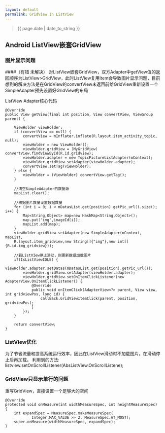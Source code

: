 ```yaml
---
layout: default
permalink: GridView In ListView
---
```


> {{ page.date | date_to_string }}

## Android ListView嵌套GridView

### 图片显示问题

####（有错 未解决）
对ListView嵌套GridView，双方Adapter中getView值的返回顺序为ListView>GridView，此时ListView复用Item会导致图片显示问题，目前想到的解决方法是在GridView的convertView未返回前给GridView重新设置一个SimpleAdapter预先设置好GridView的布局

ListView Adapter核心代码

	@Override
    public View getView(final int position, View convertView, ViewGroup parent) {

        ViewHolder viewHolder;
        if (convertView == null) {
            convertView = mInflater.inflate(R.layout.item_activity_topic, null);
            viewHolder = new ViewHolder();        
            viewHolder.gridView = (MyGridView) convertView.findViewById(R.id.gridview);
            viewHolder.adapter = new TopicPictureListAdapter(mContext);
            viewHolder.gridView.setAdapter(viewHolder.adapter);
            convertView.setTag(viewHolder);
        } else {
            viewHolder = (ViewHolder) convertView.getTag();
        }

	    //清空SimpleAdapter的数据源
        mapList.clear();

	    //根据图片数量设置数据数量
        for (int i = 0; i < mDatasList.get(position).getPic_url().size(); i++) {
            Map<String,Object> map=new HashMap<String,Object>();
            map.put("img",imageId[i]);
            mapList.add(map);
        }
        viewHolder.gridView.setAdapter(new SimpleAdapter(mContext, mapList,
		R.layout.item_gridview,new String[]{"img"},new int[]{R.id.img_gridview}));

        //若ListVIew停止滑动，则更新数据加载图片
        if(IsListViewIDLE) {
            viewHolder.adapter.setDatas(mDatasList.get(position).getPic_url());
            viewHolder.gridView.setAdapter(viewHolder.adapter);
            viewHolder.gridView.setOnItemClickListener(new AdapterView.OnItemClickListener() {
                @Override
                public void onItemClick(AdapterView<?> parent, View view, int gridviewPos, long id) {
                    callBack.GridViewItemClick(parent, position, gridviewPos);
                }
            });
        }

        return convertView;
    }

### ListView优化

为了节省流量和提高系统运行效率，因此在ListView滑动时不加载图片，在滑动停止后再加载。
利用到的方法: listview.setOnScrollListener(AbsListView.OnScrollListene);

### GridView只显示单行的问题

重写GridView，直接设置一个足够大的空间

	@Override
    protected void onMeasure(int widthMeasureSpec, int heightMeasureSpec) {
        int expandSpec = MeasureSpec.makeMeasureSpec(
                Integer.MAX_VALUE >> 2, MeasureSpec.AT_MOST);
        super.onMeasure(widthMeasureSpec, expandSpec);
    }


